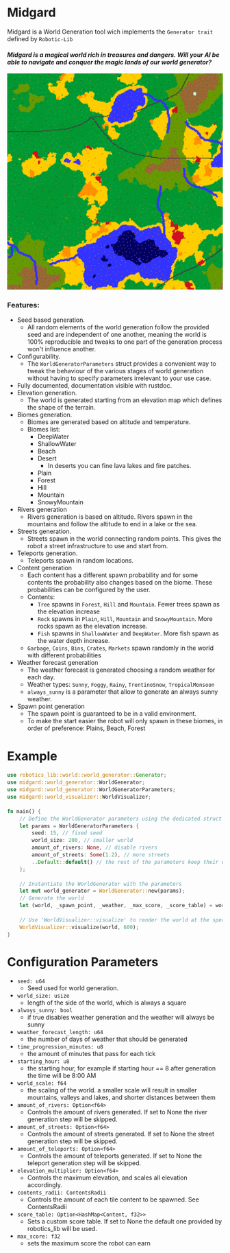 # Midgard

Midgard is a World Generation tool wich implements the `Generator trait` defined by `Robotic-Lib`

#### *Midgard is a magical world rich in treasures and dangers. Will your AI be able to navigate and conquer the magic lands of our world generator?*

![](misc/world_render.png)

### Features:
- Seed based generation.
    - All random elements of the world generation follow the provided seed and are independent of one another,
      meaning the world is 100% reproducible and tweaks to one part of the generation process won't influence 
      another.
- Configurability.
    - The `WorldGeneratorParameters` struct provides a convenient way to tweak the behaviour of the various
      stages of world generation without having to specify parameters irrelevant to your use case.
- Fully documented, documentation visible with rustdoc.
- Elevation generation.
    - The world is generated starting from an elevation map which defines the shape of the terrain.
- Biomes generation.
    - Biomes are generated based on altitude and temperature.
    - Biomes list:
        - DeepWater
        - ShallowWater
        - Beach
        - Desert
          - In deserts you can fine lava lakes and fire patches.
        - Plain
        - Forest
        - Hill
        - Mountain
        - SnowyMountain
- Rivers generation
    - Rivers generation is based on altitude. Rivers spawn in the mountains and follow the altitude to end in a lake or the sea.
- Streets generation.
    - Streets spawn in the world connecting random points. This gives the robot a street infrastructure to use and start from.
- Teleports generation.
    - Teleports spawn in random locations.
- Content generation
    - Each content has a different spawn probability and for some contents the probability also changes based on the biome.
      These probabilities can be configured by the user.
    - Contents:
        - `Tree` spawns in `Forest`, `Hill` and `Mountain`. Fewer trees spawn as the elevation increase
        - `Rock` spawns in `Plain`, `Hill`, `Mountain` and `SnowyMountain`. More rocks spawn as the elevation increase.
        - `Fish` spawns in `ShallowWater` and `DeepWater`. More fish spawn as the water depth increase.
    - `Garbage`, `Coins`, `Bins`, `Crates`, `Markets` spawn randomly in the world with different probabilities
- Weather forecast generation
    - The weather forecast is generated choosing a random weather for each day.
    - Weather types: `Sunny`, `Foggy`, `Rainy`, `TrentinoSnow`, `TropicalMonsoon`
    - `always_sunny` is a parameter that allow to generate an always sunny weather.
- Spawn point generation
    - The spawn point is guaranteed to be in a valid environment.
    - To make the start easier the robot will only spawn in these biomes, in order of preference: Plains, Beach, Forest


# Example

```rust
use robotics_lib::world::world_generator::Generator;
use midgard::world_generator::WorldGenerator;
use midgard::world_generator::WorldGeneratorParameters;
use midgard::world_visualizer::WorldVisualizer;

fn main() {
    // Define the WorldGenerator parameters using the dedicated struct
    let params = WorldGeneratorParameters {
        seed: 15, // fixed seed
        world_size: 200, // smaller world
        amount_of_rivers: None, // disable rivers
        amount_of_streets: Some(1.2), // more streets
        ..Default::default() // the rest of the parameters keep their default value
    };

    // Instantiate the WorldGenerator with the parameters
    let mut world_generator = WorldGenerator::new(params);
    // Generate the world
    let (world, _spawn_point, _weather, _max_score, _score_table) = world_generator.gen();

    // Use 'WorldVisualizer::visualize' to render the world at the specified resolution
    WorldVisualizer::visualize(world, 600);
}
```

# Configuration Parameters

- `seed: u64`
  - Seed used for world generation.
- `world_size: usize`
  - length of the side of the world, which is always a square
- `always_sunny: bool`
  - if true disables weather generation and the weather will always be sunny
- `weather_forecast_length: u64`
  - the number of days of weather that should be generated
- `time_progression_minutes: u8`
  - the amount of minutes that pass for each tick
- `starting_hour: u8`
  - the starting hour, for example if starting hour == 8 after generation the time will be 8:00 AM
- `world_scale: f64`
  - the scaling of the world. a smaller scale will result in smaller mountains, valleys and lakes, 
   and shorter distances between them
- `amount_of_rivers: Option<f64>`
  - Controls the amount of rivers generated. If set to None the river generation step will be skipped.
- `amount_of_streets: Option<f64>`
  - Controls the amount of streets generated. If set to None the street generation step will be skipped.
- `amount_of_teleports: Option<f64>`
  - Controls the amount of teleports generated. If set to None the teleport generation step will be skipped.
- `elevation_multiplier: Option<f64>`
  - Controls the maximum elevation, and scales all elevation accordingly.
- `contents_radii: ContentsRadii`
  - Controls the amount of each tile content to be spawned. See ContentsRadii
- `score_table: Option<HashMap<Content, f32>>`
  - Sets a custom score table. If set to None the default one provided by robotics_lib will be used.
- `max_score: f32`
  - sets the maximum score the robot can earn
